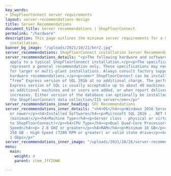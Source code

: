 ```yaml
---
key_words:
- ShopFloorConnect server requirements
layout: server-recommendations-design
title: Server Recommendations
document_title: Server recommendations | ShopFloorConnect
permalink: "/hardware"
description: This page outlines the minimum server requirements for a ShopFloorConnect
  installation.
banner_bg_image: "/uploads/2021/10/21/bnr2.jpg"
server_recommendations: ShopFloorConnect installation Server Recommendations
server_recommendations_details: "<p>The following hardware and software recommendations
  apply to a typical ShopFloorConnect installation.</p><p>The specifications below
  represent a general recommendation only. These specifications may need to be modified
  for larger or multi-plant installations. Always consult factory support for exact
  hardware recommendations.</p><p><em>* ShopFloorConnect can be installed with the
  “free” Express version of SQL 2016 at no additional charge. The performance of the
  Express version of SQL is usually acceptable up to about 40 machines, but may degrade
  as additional machines and or users are added, or when report delivery frequency
  increases. Either version of the database can optionally be installed remotely from
  the ShopFloorConnect data collection/IIS server</em></p>"
server_recommendations_inner_heading: SFC Recommendations
server_recommendations_inner_details: "<h4>OS</h4><p>Windows 2016 Server (64-bit)
  or newer</p><h4>Installed Software</h4><p>Microsoft SQL 2016 , .NET Framework 4.7.1
  (minimum)</p><h4>Machine Type</h4><p>Server class - physical or virtual - (dedicated
  to ShopFloorConnect)</p><h4>CPU Type</h4><p>Dual Quad-Core Processor</p><h4>Clock
  Speed</h4><p> 2.8 GHZ or greater</p><h4>RAM</h4><p>Minimum 16 GB</p><h4>Hard Drive</h4><p>Minimum
  250 GB - High Speed (7200 RPM or greater) or solid state drive</p><h4>Network Adapter</h4><p>Minimum
  1 Gbps</p>"
server_recommendations_inner_image: "/uploads/2021/10/26/server-recommendation-new.png"
menu:
  main:
    weight: 4
    parent: item_JffZUWK

---
```

